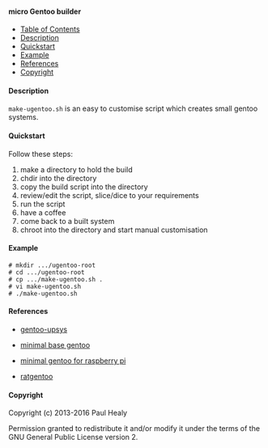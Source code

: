 #### micro Gentoo builder

* [Table of Contents](#table-of-contents)
* [Description](#description)
* [Quickstart](#quickstart)
* [Example](#example)
* [References](#references)
* [Copyright](#copyright)

#### Description

`make-ugentoo.sh` is an easy to customise script which creates small gentoo
systems.

#### Quickstart

Follow these steps:

1. make a directory to hold the build
2. chdir into the directory
3. copy the build script into the directory
4. review/edit the script, slice/dice to your requirements
5. run the script
6. have a coffee
7. come back to a built system
8. chroot into the directory and start manual customisation

#### Example

```
# mkdir .../ugentoo-root
# cd .../ugentoo-root
# cp .../make-ugentoo.sh .
# vi make-ugentoo.sh
# ./make-ugentoo.sh
```

#### References

* [gentoo-upsys](https://github.com/Krishath/gentoo-upsys)

* [minimal base gentoo](http://txt.si/blog/p/minimal-base-linux-gentoo/)
* [minimal gentoo for raspberry pi](http://dustinhatch.tumblr.com/post/38118003177/minimalist-gentoo-for-the-raspberry-pi)
* [ratgentoo](http://www.anticore.org/ratgentoo/index.php?page=001)

#### Copyright

Copyright (c) 2013-2016 Paul Healy

Permission granted to redistribute it and/or modify it under the terms of the
GNU General Public License version 2.

